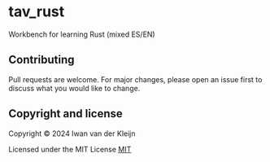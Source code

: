 # tav_rust
Workbench for learning Rust (mixed ES/EN)


## Contributing

Pull requests are welcome. For major changes, please open an issue first
to discuss what you would like to change.

## Copyright and license

Copyright © 2024 Iwan van der Kleijn

Licensed under the MIT License 
[MIT](https://choosealicense.com/licenses/mit/)